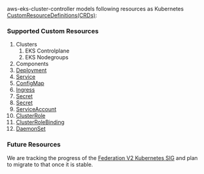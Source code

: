 aws-eks-cluster-controller models following resources as Kubernetes [CustomResourceDefinitions(CRDs)](https://kubernetes.io/docs/tasks/access-kubernetes-api/custom-resources/custom-resource-definitions/):

### Supported Custom Resources

1. Clusters
   1. EKS Controlplane
   1. EKS Nodegroups
1. Components
1. [Deployment](https://kubernetes.io/docs/reference/generated/kubernetes-api/v1.13/#deployment-v1-apps)
1. [Service](https://kubernetes.io/docs/reference/generated/kubernetes-api/v1.13/#service-v1-core)
1. [ConfigMap](https://kubernetes.io/docs/reference/generated/kubernetes-api/v1.13/#configmap-v1-core)
1. [Ingress](https://kubernetes.io/docs/reference/generated/kubernetes-api/v1.13/#ingress-v1beta1-extensions)
1. [Secret](https://kubernetes.io/docs/reference/generated/kubernetes-api/v1.13/#secret-v1-core)
1. [Secret](https://kubernetes.io/docs/reference/generated/kubernetes-api/v1.13/#secret-v1-core)
1. [ServiceAccount](https://kubernetes.io/docs/reference/generated/kubernetes-api/v1.13/#serviceaccount-v1-core)
1. [ClusterRole](https://kubernetes.io/docs/reference/generated/kubernetes-api/v1.13/#clusterrole-v1-rbac-authorization-k8s-io)
1. [ClusterRoleBinding](https://kubernetes.io/docs/reference/generated/kubernetes-api/v1.13/#clusterrolebinding-v1-rbac-authorization-k8s-io)
1. [DaemonSet](https://kubernetes.io/docs/reference/generated/kubernetes-api/v1.13/#daemonset-v1-apps)

### Future Resources

We are tracking the progress of the [Federation V2 Kubernetes SIG](https://github.com/kubernetes-sigs/federation-v2) and plan to migrate to that once it is stable.
